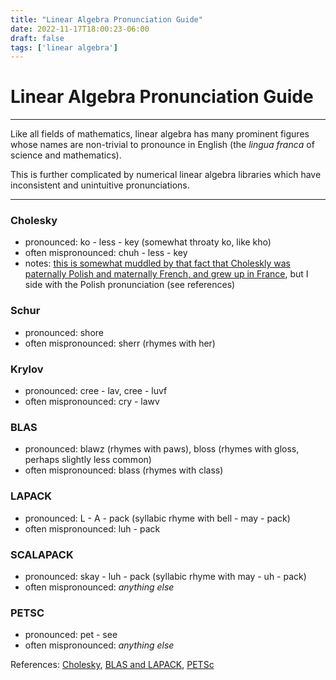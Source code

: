 ```yaml
---
title: "Linear Algebra Pronunciation Guide"
date: 2022-11-17T18:00:23-06:00
draft: false
tags: ['linear algebra']
---
```


# Linear Algebra Pronunciation Guide

---

Like all fields of mathematics, linear algebra has many prominent figures whose names are non-trivial to pronounce in English (the *lingua franca* of science and mathematics). 

This is further complicated by numerical linear algebra libraries which have inconsistent and unintuitive pronunciations.

---

### Cholesky

- pronounced: ko - less - key (somewhat throaty ko, like kho)
- often mispronounced: chuh - less - key
- notes: <a href="https://en.wikipedia.org/wiki/Andr%C3%A9-Louis_Cholesky" target="_blank" class="mainlink">this is somewhat muddled by that fact that Choleskly was paternally Polish and maternally French, and grew up in France<a>, but I side with the Polish pronunciation (see references)


### Schur

- pronounced: shore
- often mispronounced: sherr (rhymes with her)


### Krylov

- pronounced: cree - lav, cree - luvf
- often mispronounced: cry - lawv


### BLAS

- pronounced: blawz (rhymes with paws), bloss (rhymes with gloss, perhaps slightly less common)
- often mispronounced: blass (rhymes with class)


### LAPACK

- pronounced: L - A - pack (syllabic rhyme with bell - may - pack)
- often mispronounced: luh - pack


### SCALAPACK

- pronounced: skay - luh - pack (syllabic rhyme with may - uh - pack)
- often mispronounced: *anything else*


### PETSC

- pronounced: pet - see
- often mispronounced: *anything else*


References:
<a href="https://news.ycombinator.com/item?id=15285881" target="_blank" class="mainlink">Cholesky</a>,
<a href="https://youtu.be/QlJ4rH6IGe0?t=115" target="_blank" class="mainlink">BLAS and LAPACK</a>,
<a href="https://petsc.org/release/" target="_blank" class="mainlink">PETSc</a>





